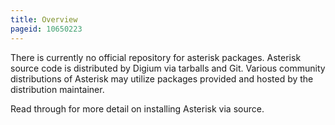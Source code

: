 ```yaml
---
title: Overview
pageid: 10650223
---
```


There is currently no official repository for asterisk packages. Asterisk source code is distributed by Digium via tarballs and Git. Various community distributions of Asterisk may utilize packages provided and hosted by the distribution maintainer.

Read through  for more detail on installing Asterisk via source.

